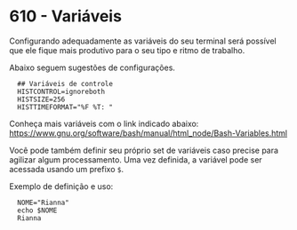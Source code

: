 ﻿# 610 - Variáveis

Configurando adequadamente as variáveis do seu terminal será possível que ele fique mais produtivo
para o seu tipo e ritmo de trabalho.

Abaixo seguem sugestões de configurações.

``` .bashrc
  ## Variáveis de controle
  HISTCONTROL=ignoreboth
  HISTSIZE=256
  HISTTIMEFORMAT="%F %T: "
```
  Conheça mais variáveis com o link indicado abaixo:
  https://www.gnu.org/software/bash/manual/html_node/Bash-Variables.html


Você pode também definir seu próprio set de variáveis caso precise para agilizar algum 
processamento.
Uma vez definida, a variável pode ser acessada usando um prefixo ``$``.

Exemplo de definição e uso:

``` shell
  NOME="Rianna"
  echo $NOME
  Rianna
```
